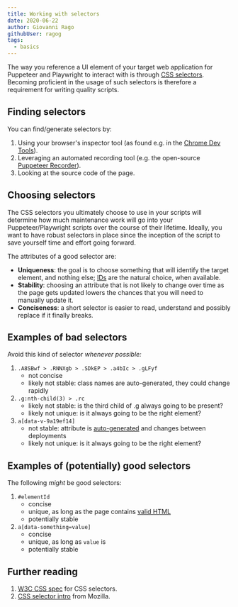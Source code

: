 ```yaml
---
title: Working with selectors
date: 2020-06-22
author: Giovanni Rago
githubUser: ragog
tags: 
  - basics
---
```


The way you reference a UI element of your target web application for Puppeteer and Playwright to interact with is through [CSS selectors](https://developer.mozilla.org/en-US/docs/Learn/CSS/Building_blocks/Selectors). Becoming proficient in the usage of such selectors is therefore a requirement for writing quality scripts.

<!-- more -->

## Finding selectors

You can find/generate selectors by:

1. Using your browser's inspector tool (as found e.g. in the [Chrome Dev Tools](https://developers.google.com/web/tools/chrome-devtools/dom)).
2. Leveraging an automated recording tool (e.g. the open-source [Puppeteer Recorder](https://github.com/checkly/puppeteer-recorder)).
3. Looking at the source code of the page.

## Choosing selectors

The CSS selectors you ultimately choose to use in your scripts will determine how much maintenance work will go into your Puppeteer/Playwright scripts over the course of their lifetime. Ideally, you want to have robust selectors in place since the inception of the script to save yourself time and effort going forward.

The attributes of a good selector are:

- **Uniqueness**: the goal is to choose something that will identify the target element, and nothing else; [IDs](https://developer.mozilla.org/en-US/docs/Learn/CSS/Building_blocks/Selectors/Type_Class_and_ID_Selectors#ID_Selectors) are the natural choice, when available.
- **Stability**: choosing an attribute that is not likely to change over time as the page gets updated lowers the chances that you will need to manually update it.
- **Conciseness**: a short selector is easier to read, understand and possibly replace if it finally breaks.

## Examples of bad selectors

Avoid this kind of selector *whenever possible:*

1. `.A8SBwf > .RNNXgb > .SDkEP > .a4bIc > .gLFyf`
    - not concise
    - likely not stable: class names are auto-generated, they could change rapidly
2. `.g:nth-child(3) > .rc`
    - likely not stable: is the third child of .g always going to be present?
    - likely not unique: is it always going to be the right element?
3. `a[data-v-9a19ef14]`
    - not stable: attribute is [auto-generated](https://vue-loader.vuejs.org/guide/scoped-css.html#scoped-css) and changes between deployments
    - likely not unique: is it always going to be the right element?

## Examples of (potentially) good selectors

The following *might* be good selectors:

1. `#elementId`
    - concise
    - unique, as long as the page contains [valid HTML](https://developer.mozilla.org/en-US/docs/Web/HTML/Global_attributes/id)
    - potentially stable
2. `a[data-something=value]`
    - concise
    - unique, as long as `value` is
    - potentially stable

## Further reading
1. [W3C CSS spec](https://www.w3.org/TR/CSS21/selector.html%23id-selectors) for CSS selectors. 
2. [CSS selector intro](https://developer.mozilla.org/en-US/docs/Web/CSS/CSS_Selectors) from Mozilla.
